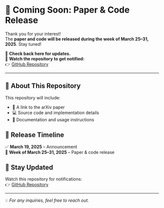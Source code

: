 # 🚀 Coming Soon: Paper & Code Release

Thank you for your interest!  
The **paper and code will be released during the week of March 25–31, 2025**. Stay tuned!  

🔗 **Check back here for updates.**  
📌 **Watch the repository to get notified:**  
👉 [GitHub Repository](https://github.com/tue-mps/EoMT)  

---

## 📌 About This Repository

This repository will include:
- 📄 A link to the arXiv paper
- 💻 Source code and implementation details
- 📝 Documentation and usage instructions

## 📅 Release Timeline
✅ **March 19, 2025** – Announcement  
🚀 **Week of March 25–31, 2025** – Paper & code release  

## 🔔 Stay Updated
Watch this repository for notifications:  
👉 [GitHub Repository](https://github.com/tue-mps/EoMT)  

---

💡 _For any inquiries, feel free to reach out._  
